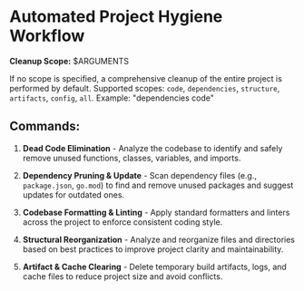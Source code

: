 # Automated Project Hygiene Workflow

**Cleanup Scope:** $ARGUMENTS

If no scope is specified, a comprehensive cleanup of the entire project is performed by default.
Supported scopes: `code`, `dependencies`, `structure`, `artifacts`, `config`, `all`.
Example: "dependencies code"

## Commands:

1. **Dead Code Elimination** - Analyze the codebase to identify and safely remove unused functions, classes, variables, and imports.

2. **Dependency Pruning & Update** - Scan dependency files (e.g., `package.json`, `go.mod`) to find and remove unused packages and suggest updates for outdated ones.

3. **Codebase Formatting & Linting** - Apply standard formatters and linters across the project to enforce consistent coding style.

4. **Structural Reorganization** - Analyze and reorganize files and directories based on best practices to improve project clarity and maintainability.

5. **Artifact & Cache Clearing** - Delete temporary build artifacts, logs, and cache files to reduce project size and avoid conflicts.